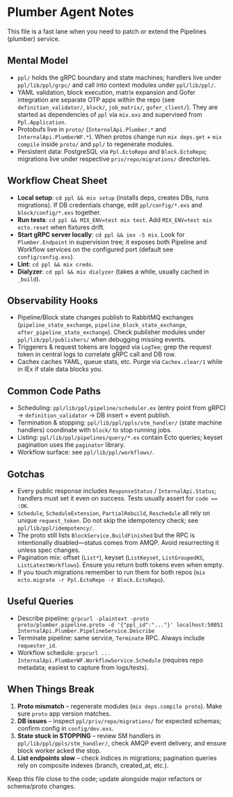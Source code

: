 # Plumber Agent Notes

This file is a fast lane when you need to patch or extend the Pipelines (plumber) service.

## Mental Model
- `ppl/` holds the gRPC boundary and state machines; handlers live under `ppl/lib/ppl/grpc/` and call into context modules under `ppl/lib/ppl/`.
- YAML validation, block execution, matrix expansion and Gofer integration are separate OTP apps within the repo (see `definition_validator/`, `block/`, `job_matrix/`, `gofer_client/`). They are started as dependencies of `ppl` via `mix.exs` and supervised from `Ppl.Application`.
- Protobufs live in `proto/` (`InternalApi.Plumber.*` and `InternalApi.PlumberWF.*`). When protos change run `mix deps.get` + `mix compile` inside `proto/` and `ppl/` to regenerate modules.
- Persistent data: PostgreSQL via `Ppl.EctoRepo` and `Block.EctoRepo`; migrations live under respective `priv/repo/migrations/` directories.

## Workflow Cheat Sheet
- **Local setup**: `cd ppl && mix setup` (installs deps, creates DBs, runs migrations). If DB credentials change, edit `ppl/config/*.exs` and `block/config/*.exs` together.
- **Run tests**: `cd ppl && MIX_ENV=test mix test`. Add `MIX_ENV=test mix ecto.reset` when fixtures drift.
- **Start gRPC server locally**: `cd ppl && iex -S mix`. Look for `Plumber.Endpoint` in supervision tree; it exposes both Pipeline and Workflow services on the configured port (default see `config/config.exs`).
- **Lint**: `cd ppl && mix credo`.
- **Dialyzer**: `cd ppl && mix dialyzer` (takes a while, usually cached in `_build`).

## Observability Hooks
- Pipeline/Block state changes publish to RabbitMQ exchanges (`pipeline_state_exchange`, `pipeline_block_state_exchange`, `after_pipeline_state_exchange`). Check publisher modules under `ppl/lib/ppl/publishers/` when debugging missing events.
- Triggerers & request tokens are logged via `LogTee`; grep the request token in central logs to correlate gRPC call and DB row.
- Cachex caches YAML, queue stats, etc. Purge via `Cachex.clear/1` while in IEx if stale data blocks you.

## Common Code Paths
- Scheduling: `ppl/lib/ppl/pipeline/scheduler.ex` (entry point from gRPC) → `definition_validator` → DB insert + event publish.
- Termination & stopping: `ppl/lib/ppl/ppls/stm_handler/` (state machine handlers) coordinate with `block/` to stop running jobs.
- Listing: `ppl/lib/ppl/pipelines/query/*.ex` contain Ecto queries; keyset pagination uses the `paginator` library.
- Workflow surface: see `ppl/lib/ppl/workflows/`.

## Gotchas
- Every public response includes `ResponseStatus` / `InternalApi.Status`; handlers must set it even on success. Tests usually assert for `code == :OK`.
- `Schedule`, `ScheduleExtension`, `PartialRebuild`, `Reschedule` all rely on unique `request_token`. Do not skip the idempotency check; see `ppl/lib/ppl/idempotency/`.
- The proto still lists `BlockService.BuildFinished` but the RPC is intentionally disabled—status comes from AMQP. Avoid resurrecting it unless spec changes.
- Pagination mix: offset (`List*`), keyset (`ListKeyset`, `ListGroupedKS`, `ListLatestWorkflows`). Ensure you return both tokens even when empty.
- If you touch migrations remember to run them for both repos (`mix ecto.migrate -r Ppl.EctoRepo -r Block.EctoRepo`).

## Useful Queries
- Describe pipeline: `grpcurl -plaintext -proto proto/plumber.pipeline.proto -d '{"ppl_id":"..."}' localhost:50051 InternalApi.Plumber.PipelineService.Describe`
- Terminate pipeline: same service, `Terminate` RPC. Always include `requester_id`.
- Workflow schedule: `grpcurl ... InternalApi.PlumberWF.WorkflowService.Schedule` (requires repo metadata; easiest to capture from logs/tests).

## When Things Break
1. **Proto mismatch** – regenerate modules (`mix deps.compile proto`). Make sure `proto` app version matches.
2. **DB issues** – inspect `ppl/priv/repo/migrations/` for expected schemas; confirm config in `config/dev.exs`.
3. **State stuck in STOPPING** – review SM handlers in `ppl/lib/ppl/ppls/stm_handler/`, check AMQP event delivery, and ensure block worker acked the stop.
4. **List endpoints slow** – check indices in migrations; pagination queries rely on composite indexes (branch, created_at, etc.).

Keep this file close to the code; update alongside major refactors or schema/proto changes.
